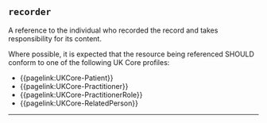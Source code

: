 ## `recorder`

A reference to the individual who recorded the record and takes responsibility for its content. 

Where possible, it is expected that the resource being referenced SHOULD conform to one of the following UK Core profiles:
- {{pagelink:UKCore-Patient}}
- {{pagelink:UKCore-Practitioner}}
- {{pagelink:UKCore-PractitionerRole}}
- {{pagelink:UKCore-RelatedPerson}}

---
